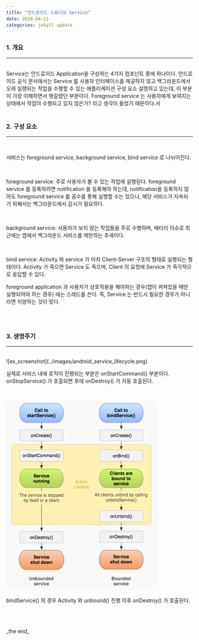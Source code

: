 ```yaml
---
title: "안드로이드 스튜디오 Service"
date: 2020-04-21
categories: jekyll update
---
```


### 1. 개요

<hr>
<br>
Service는 안드로이드 Application을 구성하는 4가지 컴포넌트 중에 하나이다. 
안드로이드 공식 문서에서는 Service 를 사용자 인터페이스를 제공하지 않고 백그라운드에서 오래 실행되는 작업을 수행할 수 있는 애플리케이션 구성 요소
설명하고 있는데, 이 부분이 가장 이해하면서 헷갈렸던 부분이다. Foreground service 는 사용자에게 보여지는 상태에서 작업이 수행되고 있지 않은가? 라고 생각이 들었기 때문이다.서

<br>
<br>

### 2. 구성 요소

<hr>
<br>

서비스는 foreground service, background service, bind service 로 나뉘어진다.

<br>

foreground service: 주로 사용자가 볼 수 있는 작업에 실행된다. foreground service 를 등록하려면 notification 을 등록해야 하는데,
notification을 등록하지 않아도 foreground service 를 꼼수를 통해 실행할 수는 있으나, 해당 서비스가 지속되기 위해서는 백그라운드에서
감시가 필요하다. 

<br>

background service: 사용자가 보지 않는 작업들을 주로 수행하며, 배터리 이슈로 최근에는 앱에서 백그라운드 서비스를 제한하는 추세이다.

<br>

bind service: Activity 와 service 가 마치 Client-Server 구조의 형태로 실행되는 형태이다. Activity 가 죽으면 Service 도 죽으며, Client 의 요청에 Service 가 즉각적으로 응답할 수 있다.


foreground application 과 사용자가 상호작용을 해야하는 경우(앱이 켜져있을 때만 실행되어야 하는 경우) 에는 스레드를 쓴다.
즉, Service 는 반드시 필요한 경우가 아니라면 지양하는 것이 맞다.

<br>
<br>

### 3. 생명주기

<hr>
<br>
![ex_screenshot](../images/android_service_lifecycle.png)


실제로 서비스 내에 로직이 진행되는 부분은 onStartCommand() 부분이다. onStopService() 가 호출되면 후에 onDestroy() 가 자동 호출된다.

<br>

![ex_screenshot](../images/startservice_and_bindservice.png)


bindService() 의 경우 Activity 와 unbound() 진행 이후 onDestroy() 가 호출된다.

<br>
<br>
<br>
_the end_


